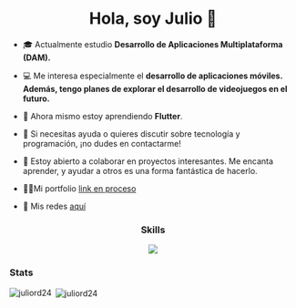 <h1 align="center">Hola, soy Julio 👋</h1>

- 🎓 Actualmente estudio **Desarrollo de Aplicaciones Multiplataforma (DAM).**

- 💻 Me interesa especialmente el **desarrollo de aplicaciones móviles. Además, tengo planes de explorar el desarrollo de videojuegos en el futuro.**

- 🌱 Ahora mismo estoy aprendiendo **Flutter**.

- 🤔 Si necesitas ayuda o quieres discutir sobre tecnología y programación, ¡no dudes en contactarme!

- 👯 Estoy abierto a colaborar en proyectos interesantes. Me encanta aprender, y ayudar a otros es una forma fantástica de hacerlo.

- 👨‍💻Mi portfolio [link en proceso]() 

- 🛜 Mis redes [aquí](https://juliord24.carrd.co)
  
<h3 align="center">Skills</h3>
<p align="center">
  <a href="https://skillicons.dev">
    <img src="https://skillicons.dev/icons?i=dart,firebase,flutter,git,java,md,mysql" />
  </a>
</p>

<h3 align="left">Stats</h3>

<p><img align="left" src="https://github-readme-stats.vercel.app/api/top-langs?username=juliord24&show_icons=true&locale=en&layout=compact" alt="juliord24" /></p>

<p>&nbsp;<img align="center" src="https://github-readme-stats.vercel.app/api?username=juliord24&show_icons=true&locale=en" alt="juliord24" /></p>
